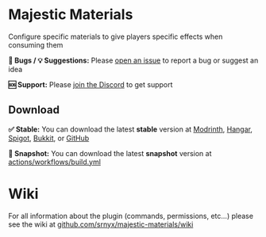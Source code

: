 # Majestic Materials

Configure specific materials to give players specific effects when consuming them

**🐛 Bugs / 💡 Suggestions:** Please [open an issue](https://github.com/srnyx/majestic-materials/issues/new/choose) to report a bug or suggest an idea

**🆘 Support:** Please [join the Discord](https://srnyx.com/discord) to get support

## Download

**✅ Stable:** You can download the latest **stable** version at [Modrinth](https://modrinth.com/plugin/majestic-materials), [Hangar](https://hangar.papermc.io/srnyx/MajesticMaterials), [Spigot](https://spigotmc.org/resources/114887), [Bukkit](https://dev.bukkit.org/projects/majestic-materials), or [GitHub](https://github.com/srnyx/majestic-materials/releases)

**🚧 Snapshot:** You can download the latest **snapshot** version at [actions/workflows/build.yml](https://github.com/srnyx/majestic-materials/actions/workflows/build.yml)

# Wiki

For all information about the plugin (commands, permissions, etc...) please see the wiki at [github.com/srnyx/majestic-materials/wiki](https://github.com/srnyx/majestic-materials/wiki)
